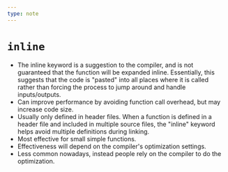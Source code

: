 ```yaml
---
type: note
---
```

# `inline`
- The inline keyword is a suggestion to the compiler, and is not guaranteed that the function will be expanded inline. Essentially, this suggests that the code is "pasted" into all places where it is called rather than forcing the process to jump around and handle inputs/outputs. 
- Can improve performance by avoiding function call overhead, but may increase code size. 
- Usually only defined in header files. When a function is defined in a header file and included in multiple source files, the "inline" keyword helps avoid multiple definitions during linking.
- Most effective for small simple functions.
- Effectiveness will depend on the compiler's optimization settings. 
- Less common nowadays, instead people rely on the compiler to do the optimization.